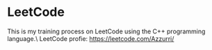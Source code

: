 # LeetCode
This is my training process on LeetCode using the C++ programming language.\\
LeetCode profie: https://leetcode.com/Azzurri/
